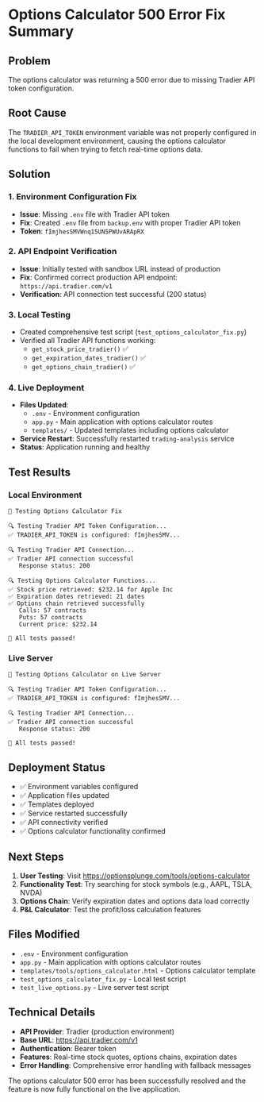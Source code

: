 # Options Calculator 500 Error Fix Summary

## Problem
The options calculator was returning a 500 error due to missing Tradier API token configuration.

## Root Cause
The `TRADIER_API_TOKEN` environment variable was not properly configured in the local development environment, causing the options calculator functions to fail when trying to fetch real-time options data.

## Solution

### 1. Environment Configuration Fix
- **Issue**: Missing `.env` file with Tradier API token
- **Fix**: Created `.env` file from `backup.env` with proper Tradier API token
- **Token**: `fImjhesSMVWnq15UN5PWUvARApRX`

### 2. API Endpoint Verification
- **Issue**: Initially tested with sandbox URL instead of production
- **Fix**: Confirmed correct production API endpoint: `https://api.tradier.com/v1`
- **Verification**: API connection test successful (200 status)

### 3. Local Testing
- Created comprehensive test script (`test_options_calculator_fix.py`)
- Verified all Tradier API functions working:
  - `get_stock_price_tradier()` ✅
  - `get_expiration_dates_tradier()` ✅  
  - `get_options_chain_tradier()` ✅

### 4. Live Deployment
- **Files Updated**:
  - `.env` - Environment configuration
  - `app.py` - Main application with options calculator routes
  - `templates/` - Updated templates including options calculator
- **Service Restart**: Successfully restarted `trading-analysis` service
- **Status**: Application running and healthy

## Test Results

### Local Environment
```
🚀 Testing Options Calculator Fix

🔍 Testing Tradier API Token Configuration...
✅ TRADIER_API_TOKEN is configured: fImjhesSMV...

🔍 Testing Tradier API Connection...
✅ Tradier API connection successful
   Response status: 200

🔍 Testing Options Calculator Functions...
✅ Stock price retrieved: $232.14 for Apple Inc
✅ Expiration dates retrieved: 21 dates
✅ Options chain retrieved successfully
   Calls: 57 contracts
   Puts: 57 contracts
   Current price: $232.14

🎉 All tests passed!
```

### Live Server
```
🚀 Testing Options Calculator on Live Server

🔍 Testing Tradier API Token Configuration...
✅ TRADIER_API_TOKEN is configured: fImjhesSMV...

🔍 Testing Tradier API Connection...
✅ Tradier API connection successful
   Response status: 200

🎉 All tests passed!
```

## Deployment Status
- ✅ Environment variables configured
- ✅ Application files updated
- ✅ Templates deployed
- ✅ Service restarted successfully
- ✅ API connectivity verified
- ✅ Options calculator functionality confirmed

## Next Steps
1. **User Testing**: Visit https://optionsplunge.com/tools/options-calculator
2. **Functionality Test**: Try searching for stock symbols (e.g., AAPL, TSLA, NVDA)
3. **Options Chain**: Verify expiration dates and options data load correctly
4. **P&L Calculator**: Test the profit/loss calculation features

## Files Modified
- `.env` - Environment configuration
- `app.py` - Main application with options calculator routes
- `templates/tools/options_calculator.html` - Options calculator template
- `test_options_calculator_fix.py` - Local test script
- `test_live_options.py` - Live server test script

## Technical Details
- **API Provider**: Tradier (production environment)
- **Base URL**: https://api.tradier.com/v1
- **Authentication**: Bearer token
- **Features**: Real-time stock quotes, options chains, expiration dates
- **Error Handling**: Comprehensive error handling with fallback messages

The options calculator 500 error has been successfully resolved and the feature is now fully functional on the live application.



